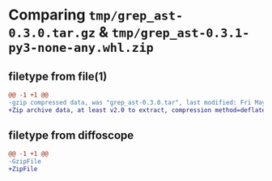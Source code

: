 # Comparing `tmp/grep_ast-0.3.0.tar.gz` & `tmp/grep_ast-0.3.1-py3-none-any.whl.zip`

## filetype from file(1)

```diff
@@ -1 +1 @@
-gzip compressed data, was "grep_ast-0.3.0.tar", last modified: Fri May 17 21:41:13 2024, max compression
+Zip archive data, at least v2.0 to extract, compression method=deflate
```

## filetype from diffoscope

```diff
@@ -1 +1 @@
-GzipFile
+ZipFile
```


